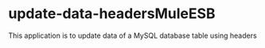 # update-data-headersMuleESB
This application is to update data of a MySQL database table using headers
